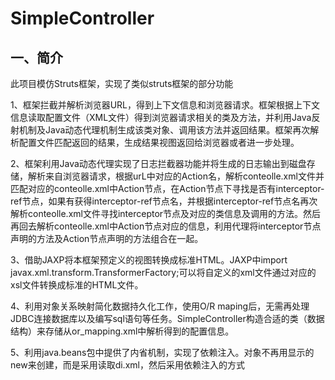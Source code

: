 # SimpleController
## 一、简介
此项目模仿Struts框架，实现了类似struts框架的部分功能

1、框架拦截并解析浏览器URL，得到上下文信息和浏览器请求。框架根据上下文信息读取配置文件（XML文件）得到浏览器请求相关的类及方法，并利用Java反射机制及Java动态代理机制生成该类对象、调用该方法并返回结果。框架再次解析配置文件匹配返回的结果，生成结果视图返回给浏览器或者进一步处理。

2、框架利用Java动态代理实现了日志拦截器功能并将生成的日志输出到磁盘存储，解析来自浏览器请求，根据urL中对应的Action名，解析conteolle.xml文件并匹配对应的conteolle.xml中Action节点，在Action节点下寻找是否有interceptor-ref节点，如果有获得interceptor-ref节点名，并根据interceptor-ref节点名再次解析conteolle.xml文件寻找interceptor节点及对应的类信息及调用的方法。然后再回去解析conteolle.xml中Action节点对应的信息，利用代理将interceptor节点声明的方法及Action节点声明的方法组合在一起。

3、借助JAXP将本框架预定义的视图转换成标准HTML。JAXP中import javax.xml.transform.TransformerFactory;可以将自定义的xml文件通过对应的xsl文件转换成标准的HTML文件。

4、利用对象关系映射简化数据持久化工作，使用O/R maping后，无需再处理JDBC连接数据库以及编写sql语句等任务。SimpleController构造合适的类（数据结构）来存储从or_mapping.xml中解析得到的配置信息。

5、利用java.beans包中提供了内省机制，实现了依赖注入。对象不再用显示的new来创建，而是采用读取di.xml，然后采用依赖注入的方式
